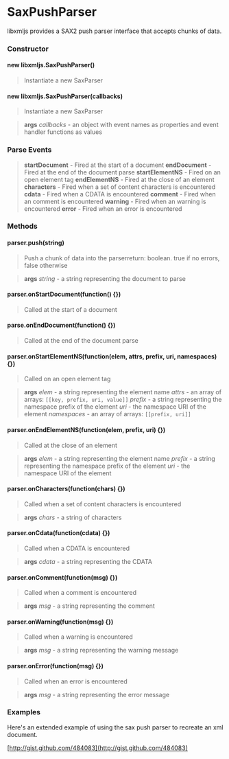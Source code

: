 # SaxPushParser

libxmljs provides a SAX2 push parser interface that accepts chunks of data.

### Constructor


#### new libxmljs.SaxPushParser()

>Instantiate a new SaxParser

#### new libxmljs.SaxPushParser(callbacks)

>Instantiate a new SaxParser

>**args**
*callbacks* - an object with event names as properties and event handler functions as values

### Parse Events

>**startDocument** - Fired at the start of a document
>**endDocument** - Fired at the end of the document parse
>**startElementNS** - Fired on an open element tag
>**endElementNS** - Fired at the close of an element
>**characters** - Fired when a set of content characters is encountered
>**cdata** - Fired when a CDATA is encountered
>**comment** - Fired when an comment is encountered
>**warning** - Fired when an warning is encountered
>**error** - Fired when an error is encountered


### Methods


#### parser.push(string)

>Push a chunk of data into the parserreturn: boolean. true if no errors, false otherwise

>**args**
*string* - a string representing the document to parse


#### parser.onStartDocument(function() {})

>Called at the start of a document

#### parse.onEndDocument(function() {})

>Called at the end of the document parse

#### parser.onStartElementNS(function(elem, attrs, prefix, uri, namespaces) {})

>Called on an open element tag

>**args**
*elem* - a string representing the element name
*attrs* - an array of arrays: `[[key, prefix, uri, value]]`
*prefix* - a string representing the namespace prefix of the element
*uri* - the namespace URI of the element
*namespaces* - an array of arrays: `[[prefix, uri]]`


#### parser.onEndElementNS(function(elem, prefix, uri) {})

>Called at the close of an element

>**args**
*elem* - a string representing the element name
*prefix* - a string representing the namespace prefix of the element
*uri* - the namespace URI of the element


#### parser.onCharacters(function(chars) {})

>Called when a set of content characters is encountered

>**args**
*chars* - a string of characters


#### parser.onCdata(function(cdata) {})

>Called when a CDATA is encountered

>**args**
*cdata* - a string representing the CDATA


#### parser.onComment(function(msg) {})

>Called when a comment is encountered

>**args**
*msg* - a string representing the comment


#### parser.onWarning(function(msg) {})

>Called when a warning is encountered

>**args**
*msg* - a string representing the warning message


#### parser.onError(function(msg) {})

>Called when an error is encountered

>**args**
*msg* - a string representing the error message


### Examples

Here's an extended example of using the sax push parser to recreate an xml document.

[http://gist.github.com/484083](http://gist.github.com/484083)
